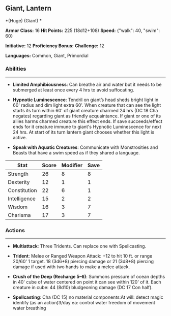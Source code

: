 ## Giant, Lantern
*(Huge) (Giant) *

**Armor Class:** 16
**Hit Points:** 225 (18d12+108)
**Speed:** {"walk": 40, "swim": 60}

**Initiative:** 12
**Proficiency Bonus:**
**Challenge:** 12

**Languages:** Common, Giant, Primordial

### Abilities
 --- 
- **Limited Amphibiousness**: Can breathe air and water but it needs to be submerged at least once every 4 hrs to avoid suffocating.

- **Hypnotic Luminescence**: Tendril on giant’s head sheds bright light in 60' radius and dim light extra 60'. When creature that can see the light starts its turn within 60' of giant creature charmed 24 hrs (DC 18 Cha negates) regarding giant as friendly acquaintance. If giant or one of its allies harms charmed creature this effect ends. If save succeeds/effect ends for it creature immune to giant's Hypnotic Luminescence for next 24 hrs. At start of its turn lantern giant chooses whether this light is active.

- **Speak with Aquatic Creatures**: Communicate with Monstrosities and Beasts that have a swim speed as if they shared a language.



| Stat | Score | Modifier | Save |
| ---- | ---- | ---- | ---- |
| Strength | 26 | 8 | 8 |
| Dexterity | 12 | 1 | 1 |
| Constitution | 22 | 6 | 1 |
| Intelligence | 15 | 2 | 2 |
| Wisdom | 16 | 3 | 7 |
| Charisma | 17 | 3 | 7 |

### Actions
 --- 
- **Multiattack**: Three Tridents. Can replace one with Spellcasting.

- **Trident**: Melee or Ranged Weapon Attack: +12 to hit 10 ft. or range 20/60' 1 target. 18 (3d6+8) piercing damage or 21 (3d8+8) piercing damage if used with two hands to make a melee attack.

- **Crush of the Deep (Recharge 5–6)**: Summons pressure of ocean depths in 40' cube of water centered on point it can see within 120' of it. Each creature in cube: 44 (8d10) bludgeoning damage (DC 17 Con half).

- **Spellcasting**: Cha (DC 15) no material components:At will: detect magic identify (as an action)3/day ea: control water freedom of movement water breathing

